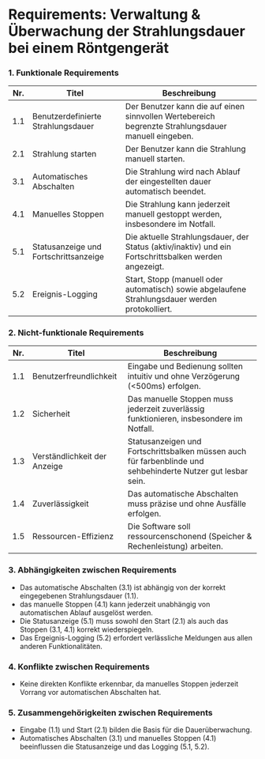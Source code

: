 # Requirements: Verwaltung & Überwachung der Strahlungsdauer bei einem Röntgengerät

### 1. Funktionale Requirements

<table>
  <thead>
    <tr>
      <th>Nr.</th>
      <th>Titel</th>
      <th>Beschreibung</th>
    </tr>
  </thead>
  <tbody>
    <tr >
      <td>1.1</td>
      <td>Benutzerdefinierte Strahlungsdauer</td>
      <td>Der Benutzer kann die auf einen sinnvollen Wertebereich begrenzte Strahlungsdauer manuell eingeben.</td>
    </tr>
    <tr>
      <td>2.1</td>
      <td>Strahlung starten</td>
      <td>Der Benutzer kann die Strahlung manuell starten.</td>
    </tr>
    <tr>
      <td>3.1</td>
      <td>Automatisches Abschalten</td>
      <td>Die Strahlung wird nach Ablauf der eingestellten dauer automatisch beendet.</td>
    </tr>
    <tr>
      <td>4.1</td>
      <td>Manuelles Stoppen</td>
      <td>Die Strahlung kann jederzeit manuell gestoppt werden, insbesondere im Notfall.</td>
    </tr>
    <tr>
      <td>5.1</td>
      <td>Statusanzeige und Fortschrittsanzeige</td>
      <td>Die aktuelle Strahlungsdauer, der Status (aktiv/inaktiv) und ein Fortschrittsbalken werden angezeigt.</td>
    </tr>
    <tr>
      <td>5.2</td>
      <td>Ereignis-Logging</td>
      <td>Start, Stopp (manuell oder automatisch) sowie abgelaufene Strahlungsdauer werden protokolliert.</td>
    </tr>
    <tr>
  </tbody>
</table>

### 2. Nicht-funktionale Requirements

<table>
  <thead>
    <tr>
      <th>Nr.</th>
      <th>Titel</th>
      <th>Beschreibung</th>
    </tr>
  </thead>
  <tbody>
    <tr>
      <td>1.1</td>
      <td>Benutzerfreundlichkeit</td>
      <td>Eingabe und Bedienung sollten intuitiv und ohne Verzögerung (<500ms) erfolgen.</td>
    </tr>
    <tr>
      <td>1.2</td>
      <td>Sicherheit</td>
      <td>Das manuelle Stoppen muss jederzeit zuverlässig funktionieren, insbesondere im Notfall.</td>
    </tr>
    <tr>
      <td>1.3</td>
      <td>Verständlichkeit der Anzeige</td>
      <td>Statusanzeigen und Fortschrittsbalken müssen auch für farbenblinde und sehbehinderte Nutzer gut lesbar sein.</td>
    </tr>
    <tr>
      <td>1.4</td>
      <td>Zuverlässigkeit</td>
      <td>Das automatische Abschalten muss präzise und ohne Ausfälle erfolgen.</td>
    </tr>
      <tr>
      <td>1.5</td>
      <td>Ressourcen-Effizienz</td>
      <td>Die Software soll ressourcenschonend (Speicher & Rechenleistung) arbeiten.</td>
    </tr>
  </tbody>
</table>

### 3. Abhängigkeiten zwischen Requirements
- Das automatische Abschalten (3.1) ist abhängig von der korrekt eingegebenen Strahlungsdauer (1.1).
- das manuelle Stoppen (4.1) kann jederzeit unabhängig von automatischen Ablauf ausgelöst werden.
- Die Statusanzeige (5.1) muss sowohl den Start (2.1) als auch das Stoppen (3.1, 4.1) korrekt wiederspiegeln.
- Das Ergeignis-Logging (5.2) erfordert verlässliche Meldungen aus allen anderen Funktionalitäten.

### 4. Konflikte zwischen Requirements
- Keine direkten Konflikte erkennbar, da manuelles Stoppen jederzeit Vorrang vor automatischen Abschalten hat.

### 5. Zusammengehörigkeiten zwischen Requirements
- Eingabe (1.1) und Start (2.1) bilden die Basis für die Dauerüberwachung.
- Automatisches Abschalten (3.1) und manuelles Stoppen (4.1) beeinflussen die Statusanzeige und das Logging (5.1, 5.2).
